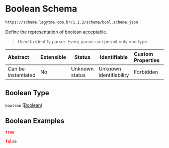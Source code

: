 # Boolean Schema

```txt
https://schema.legytma.com.br/1.1.2/schema/bool.schema.json
```

Define the representation of boolean acceptable.


> Used to identify parser. Every parser can permit only one type
>

| Abstract            | Extensible | Status         | Identifiable            | Custom Properties | Additional Properties | Access Restrictions | Defined In                                                            |
| :------------------ | ---------- | -------------- | ----------------------- | :---------------- | --------------------- | ------------------- | --------------------------------------------------------------------- |
| Can be instantiated | No         | Unknown status | Unknown identifiability | Forbidden         | Allowed               | none                | [bool.schema.json](../schema/bool.schema.json) |

## Boolean Type

`boolean` ([Boolean](bool.md))

## Boolean Examples

```json
true
```

```json
false
```
